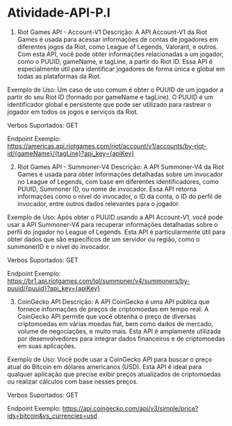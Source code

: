 # Atividade-API-P.I
1. Riot Games API - Account-V1
Descrição:
A API Account-V1 da Riot Games é usada para acessar informações de contas de jogadores em diferentes jogos da Riot, como League of Legends, Valorant, e outros. Com esta API, você pode obter informações relacionadas a um jogador, como o PUUID, gameName, e tagLine, a partir do Riot ID. Essa API é especialmente útil para identificar jogadores de forma única e global em todas as plataformas da Riot.

Exemplo de Uso:
Um caso de uso comum é obter o PUUID de um jogador a partir do seu Riot ID (formado por gameName e tagLine). O PUUID é um identificador global e persistente que pode ser utilizado para rastrear o jogador em todos os jogos e serviços da Riot.

Verbos Suportados:
GET

Endpoint Exemplo: https://americas.api.riotgames.com/riot/account/v1/accounts/by-riot-id/{gameName}/{tagLine}?api_key={apiKey}

2. Riot Games API - Summoner-V4
Descrição:
A API Summoner-V4 da Riot Games é usada para obter informações detalhadas sobre um invocador no League of Legends, com base em diferentes identificadores, como PUUID, Summoner ID, ou nome de invocador. Essa API retorna informações como o nível do invocador, o ID da conta, o ID do perfil de invocador, entre outros dados relevantes para o jogador.

Exemplo de Uso:
Após obter o PUUID usando a API Account-V1, você pode usar a API Summoner-V4 para recuperar informações detalhadas sobre o perfil do jogador no League of Legends. Esta API é particularmente útil para obter dados que são específicos de um servidor ou região, como o summonerID e o nível do invocador.

Verbos Suportados:
GET

Endpoint Exemplo: https://br1.api.riotgames.com/lol/summoner/v4/summoners/by-puuid/{puuid}?api_key={apiKey}

3. CoinGecko API
Descrição:
A API CoinGecko é uma API pública que fornece informações de preços de criptomoedas em tempo real. A CoinGecko API permite que você obtenha o preço de diversas criptomoedas em várias moedas fiat, bem como dados de mercado, volume de negociações, e muito mais. Esta API é amplamente utilizada por desenvolvedores para integrar dados financeiros e de criptomoedas em suas aplicações.

Exemplo de Uso:
Você pode usar a CoinGecko API para buscar o preço atual do Bitcoin em dólares americanos (USD). Esta API é ideal para qualquer aplicação que precise exibir preços atualizados de criptomoedas ou realizar cálculos com base nesses preços.

Verbos Suportados:
GET

Endpoint Exemplo: https://api.coingecko.com/api/v3/simple/price?ids=bitcoin&vs_currencies=usd

